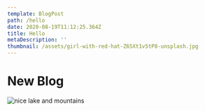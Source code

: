 ```yaml
---
template: BlogPost
path: /hello
date: 2020-08-19T11:12:25.364Z
title: Hello
metaDescription: ''
thumbnail: /assets/girl-with-red-hat-Z6SXt1v5tP8-unsplash.jpg
---
```

# New Blog

![nice lake and mountains](/assets/wallhaven-28zyoy.jpg)
